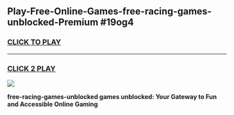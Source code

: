 
## Play-Free-Online-Games-free-racing-games-unblocked-Premium #19og4
<h3>
<a href="https://premium.freeplayer.one?title=free-racing-games-unblocked&ref=8M">CLICK TO PLAY</a></h3>
<hr>

<h3>
<a href="https://premium.freeplayer.one?title=free-racing-games-unblocked&ref=8M">CLICK 2 PLAY</a>
  
</h3>

<a href="https://premium.freeplayer.one?title=free-racing-games-unblocked&ref=8M"><img src="https://clearcache.store/games.png"></a>


**free-racing-games-unblocked games unblocked: Your Gateway to Fun and Accessible Online Gaming**
